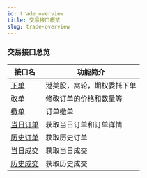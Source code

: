 ```yaml
---
id: trade_overview
title: 交易接口概览
slug: trade-overview
---
```


### 交易接口总览

| 接口名                              | 功能简介                   |
| ----------------------------------- | -------------------------- |
| [下单](./orders/submit)             | 港美股，窝轮，期权委托下单 |
| [改单](./orders/replace)            | 修改订单的价格和数量等     |
| [撤单](./orders/withdraw)           | 订单撤单                   |
| [当日订单](./orders/today_orders)   | 获取当日订单和订单详情     |
| [历史订单](./orders/history_orders) | 获取历史订单               |
| [当日成交](./orders/today_deals)    | 获取当日成交               |
| [历史成交](./orders/history_deals)  | 获取历史成交               |
